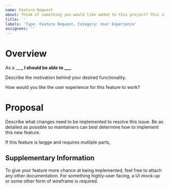```yaml
---
name: Feature Request
about: Think of something you would like added to this project? This is how to do it.
title: ''
labels: 'Type: Feature Request, Category: User Experience'
assignees: ''
---
```


# Overview

As a \_\_\_**, I should be able to \_\_\_**.

Describe the motivation behind your desired functionality.

How would you like the user experience for this feature to work?

# Proposal

Describe what changes need to be implemented to resolve this issue. Be as
detailed as possible so maintainers can best determine how to implement this
new feature.

If this feature is largge and requires mutliple parts,

## Supplementary Information

To give your feature more chance at being implemented, feel free to attach any
other documentation. For something highly-user facing, a UI mock-up or some
other form of wireframe is required.
